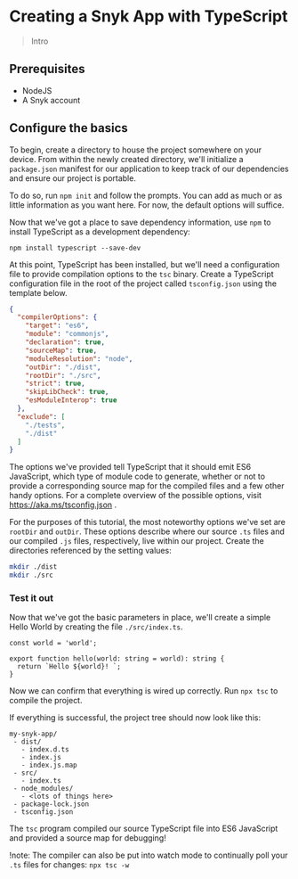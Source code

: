 # Creating a Snyk App with TypeScript

> Intro

## Prerequisites

- NodeJS
- A Snyk account

## Configure the basics

To begin, create a directory to house the project somewhere on your
device. From within the newly created directory, we'll initialize a
`package.json` manifest for our application to keep track of our
dependencies and ensure our project is portable.

To do so, run `npm init` and follow the prompts. You can add as much
or as little information as you want here. For now, the default
options will suffice.

Now that we've got a place to save dependency information, use `npm`
to install TypeScript as a development dependency:

```
npm install typescript --save-dev
```

At this point, TypeScript has been installed, but we'll need a
configuration file to provide compilation options to the `tsc` binary.
Create a TypeScript configuration file in the root of the project
called `tsconfig.json` using the template below.

```json
{
  "compilerOptions": {
    "target": "es6",
    "module": "commonjs",
    "declaration": true,
    "sourceMap": true,
    "moduleResolution": "node",
    "outDir": "./dist",
    "rootDir": "./src",
    "strict": true,
    "skipLibCheck": true,
    "esModuleInterop": true
  },
  "exclude": [
    "./tests",
    "./dist"
  ]
}

```

The options we've provided tell TypeScript that it should emit ES6
JavaScript, which type of module code to generate, whether or not to
provide a corresponding source map for the compiled files and a few
other handy options. For a complete overview of the possible options,
visit https://aka.ms/tsconfig.json .

For the purposes of this tutorial, the most noteworthy options we've
set are `rootDir` and `outDir`. These options describe where our
source `.ts` files and our compiled `.js` files, respectively, live
within our project. Create the directories referenced by the setting
values:

```bash
mkdir ./dist
mkdir ./src
```

### Test it out

Now that we've got the basic parameters in place, we'll create a
simple Hello World by creating the file `./src/index.ts`.

```
const world = 'world';

export function hello(world: string = world): string {
  return `Hello ${world}! `;
}
```

Now we can confirm that everything is wired up correctly. Run `npx
tsc` to compile the project.

If everything is successful, the project tree should now look like
this:

```
my-snyk-app/
 - dist/
   - index.d.ts
   - index.js
   - index.js.map
 - src/
   - index.ts
 - node_modules/
   - <lots of things here>
 - package-lock.json
 - tsconfig.json
```

The `tsc` program compiled our source TypeScript file into ES6
JavaScript and provided a source map for debugging!

!note: The compiler can also be put into watch mode to continually poll your `.ts` files for changes: `npx tsc -w`
